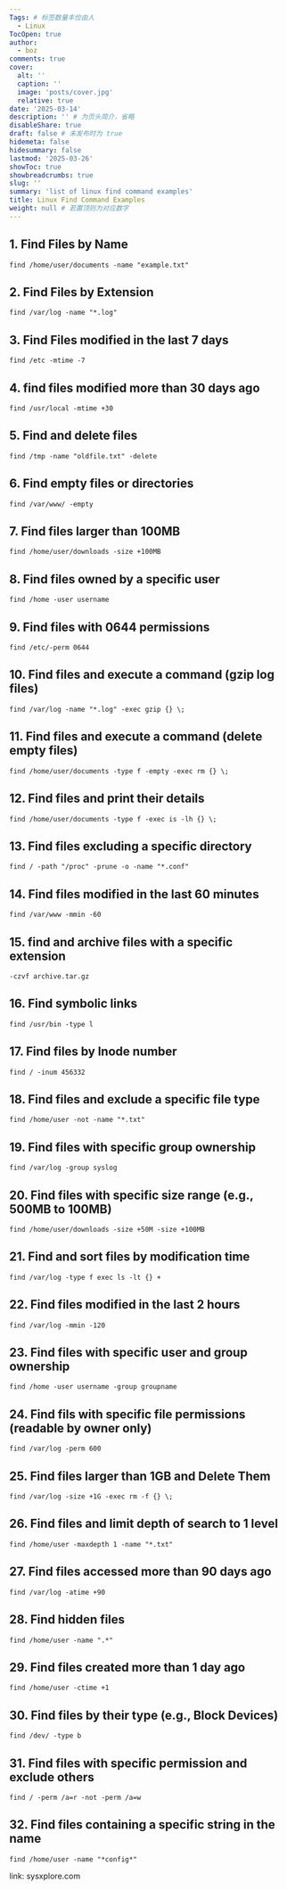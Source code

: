 ```yaml
---
Tags: # 标签数量丰俭由人
  - Linux
TocOpen: true
author:
  - boz
comments: true
cover:
  alt: ''
  caption: ''
  image: 'posts/cover.jpg'
  relative: true
date: '2025-03-14'
description: '' # 为页头简介，省略
disableShare: true
draft: false # 未发布时为 true
hidemeta: false
hidesummary: false
lastmod: '2025-03-26'
showToc: true
showbreadcrumbs: true
slug: ''
summary: 'list of linux find command examples'
title: Linux Find Command Examples
weight: null # 若置顶则为对应数字
---
```



## 1. Find Files by Name
```Linux
find /home/user/documents -name "example.txt"
```
## 2. Find Files by Extension
```Linux
find /var/log -name "*.log"
```
## 3. Find Files modified in the last 7 days
```Linux
find /etc -mtime -7
```
## 4. find files modified more than 30 days ago
```Linux
find /usr/local -mtime +30
```
## 5. Find and delete files
```Linux
find /tmp -name "oldfile.txt" -delete
```
## 6. Find empty files or directories
```Linux
find /var/www/ -empty
```
## 7. Find files larger than 100MB
```Linux
find /home/user/downloads -size +100MB
```
## 8. Find files owned by a specific user
```Linux
find /home -user username
```
## 9. Find files with 0644 permissions
```Linux
find /etc/-perm 0644
```
## 10. Find files and execute a command (gzip log files)
```Linux
find /var/log -name "*.log" -exec gzip {} \;
```
## 11. Find files and execute a command (delete empty files)
```Linux
find /home/user/documents -type f -empty -exec rm {} \;
```
## 12. Find files and print their details
```Linux
find /home/user/documents -type f -exec is -lh {} \;
```
## 13. Find files excluding a specific directory
```Linux
find / -path "/proc" -prune -o -name "*.conf"
```
## 14. Find files modified in the last 60 minutes
```Linux
find /var/www -mmin -60
```
## 15. find and archive files with a specific extension
```Linux
-czvf archive.tar.gz
```
## 16. Find symbolic links
```Linux
find /usr/bin -type l
```
## 17. Find files by lnode number
```Linux
find / -inum 456332
```
## 18. Find files and exclude a specific file type
```Linux
find /home/user -not -name "*.txt"
```
## 19. Find files with specific group ownership
```Linux
find /var/log -group syslog
```
## 20. Find files with specific size range (e.g., 500MB to 100MB)
```Linux
find /home/user/downloads -size +50M -size +100MB
```
## 21. Find and sort files by modification time
```Linux
find /var/log -type f exec ls -lt {} +
```
## 22. Find files modified in the last 2 hours
```Linux
find /var/log -mmin -120
```
## 23. Find files with specific user and group ownership
```Linux
find /home -user username -group groupname
```
## 24. Find fils with specific file permissions (readable by owner only)
```Linux
find /var/log -perm 600
```
## 25. Find files larger than 1GB and Delete Them
```Linux
find /var/log -size +1G -exec rm -f {} \;
```
## 26. Find files and limit depth of search to 1 level
```Linux
find /home/user -maxdepth 1 -name "*.txt"
```
## 27. Find files accessed more than 90 days ago
```Linux
find /var/log -atime +90
```
## 28. Find hidden files
```Linux
find /home/user -name ".*"
```
## 29. Find files created more than 1 day ago
```Linux
find /home/user -ctime +1
```
## 30. Find files by their type (e.g., Block Devices)
```Linux
find /dev/ -type b
```
## 31. Find files with specific permission and exclude others
```Linux
find / -perm /a=r -not -perm /a=w
```
## 32. Find files containing a specific string in the name
```Linux
find /home/user -name "*config*"
```

link: sysxplore.com